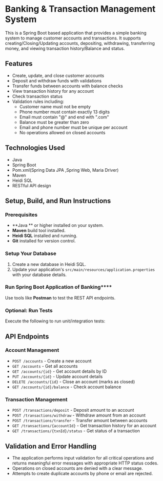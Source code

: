 # Banking & Transaction Management System

This is a Spring Boot based application that provides a simple banking system to manage customer accounts and transactions. It supports creating/Closing/Updating accounts, depositing, withdrawing, transferring money, and viewing transaction history/Balance and status.

## Features

- Create, update, and close customer accounts
- Deposit and withdraw funds with validations
- Transfer funds between accounts with balance checks
- View transaction history for any account
- Check transaction status
- Validation rules including:
  - Customer name must not be empty
  - Phone number must contain exactly 13 digits
  - Email must contain "@" and end with ".com"
  - Balance must be greater than zero
  - Email and phone number must be unique per account
  - No operations allowed on closed accounts

## Technologies Used

- Java 
- Spring Boot 
- Pom.xml(Spring Data JPA ,Spring Web, Maria Driver)
- Maven
- Heidi SQL
- RESTful API design

## Setup, Build, and Run Instructions

### Prerequisites

- **Java ** or higher installed on your system.
- **Maven** build tool installed.
- **Heidi SQL** installed and running.
- **Git** installed for version control.

### Setup Your Database

1. Create a new database in Heidi SQL.
2. Update your application's `src/main/resources/application.properties` with your database details.

### Run Spring Boot Application of Banking****

Use tools like **Postman** to test the REST API endpoints.

### Optional: Run Tests 

Execute the following to run unit/integration tests:

## API Endpoints

### Account Management

- `POST /accounts` - Create a new account
- `GET /accounts` - Get all accounts
- `GET /accounts/{id}` - Get account details by ID
- `PUT /accounts/{id}` - Update account details
- `DELETE /accounts/{id}` - Close an account (marks as closed)
- `GET /accounts/{id}/balance` - Check account balance

### Transaction Management

- `POST /transactions/deposit` - Deposit amount to an account
- `POST /transactions/withdraw` - Withdraw amount from an account
- `POST /transactions/transfer` - Transfer amount between accounts
- `GET /transactions/{accountId}` - Get transaction history for an account
- `GET /transactions/{txnId}/status` - Get status of a transaction

## Validation and Error Handling

- The application performs input validation for all critical operations and returns meaningful error messages with appropriate HTTP status codes.
- Operations on closed accounts are denied with a clear message.
- Attempts to create duplicate accounts by phone or email are rejected.



